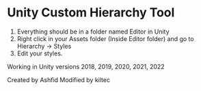 # Unity Custom Hierarchy Tool

1. Everything should be in a folder named Editor in Unity
2. Right click in your Assets folder (Inside Editor folder) and go to Hierarchy -> Styles
3. Edit your styles.

Working in Unity versions 2018, 2019, 2020, 2021, 2022

Created by Ashfid
Modified by kiltec
